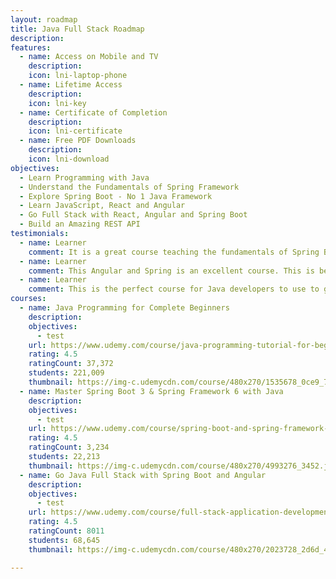 ```yaml
---
layout: roadmap
title: Java Full Stack Roadmap
description:
features:
  - name: Access on Mobile and TV
    description: 
    icon: lni-laptop-phone
  - name: Lifetime Access
    description: 
    icon: lni-key
  - name: Certificate of Completion
    description: 
    icon: lni-certificate
  - name: Free PDF Downloads
    description: 
    icon: lni-download
objectives:
  - Learn Programming with Java
  - Understand the Fundamentals of Spring Framework
  - Explore Spring Boot - No 1 Java Framework
  - Learn JavaScript, React and Angular
  - Go Full Stack with React, Angular and Spring Boot
  - Build an Amazing REST API
testimonials:
  - name: Learner
    comment: It is a great course teaching the fundamentals of Spring Boot and Angular. Integrating the Spring Boot with Angular using Restful services. Finally the author taught important aspects in the Spring Boot with an example. He also taught the JPA and how JPA is used to commit the data and retrieve the data using repository.
  - name: Learner
    comment: This Angular and Spring is an excellent course. This is better course than best rated 37Hr Angular course. Short and concise and no nonsense. Ranga is a very good teacher and talks to the point. Glad I took this course. Learned a lot. Thank you Ranga.
  - name: Learner
    comment: This is the perfect course for Java developers to use to get familiar with Angular and do it beyond just an elementary kind of familiarity. Very good job, instructor. Thank you!
courses:
  - name: Java Programming for Complete Beginners
    description:
    objectives:
      - test
    url: https://www.udemy.com/course/java-programming-tutorial-for-beginners/?couponCode=AUG2023
    rating: 4.5
    ratingCount: 37,372
    students: 221,009
    thumbnail: https://img-c.udemycdn.com/course/480x270/1535678_0ce9_7.jpg
  - name: Master Spring Boot 3 & Spring Framework 6 with Java
    description:
    objectives:
      - test
    url: https://www.udemy.com/course/spring-boot-and-spring-framework-tutorial-for-beginners/?couponCode=AUG2023
    rating: 4.5
    ratingCount: 3,234
    students: 22,213
    thumbnail: https://img-c.udemycdn.com/course/480x270/4993276_3452.jpg
  - name: Go Java Full Stack with Spring Boot and Angular
    description:
    objectives:
      - test
    url: https://www.udemy.com/course/full-stack-application-development-with-spring-boot-and-angular/?couponCode=AUG2023
    rating: 4.5
    ratingCount: 8011
    students: 68,645
    thumbnail: https://img-c.udemycdn.com/course/480x270/2023728_2d6d_4.jpg

---
```

